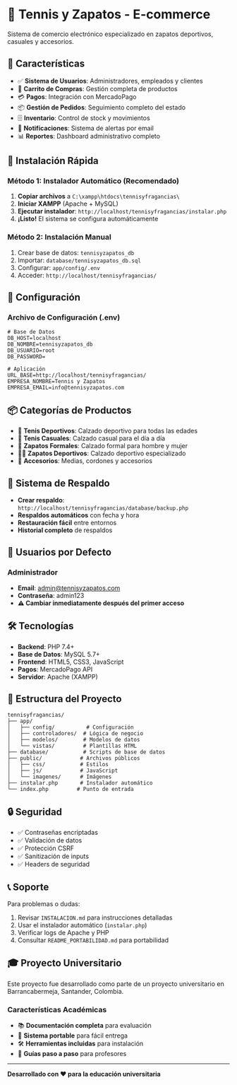 # 🥾 Tennis y Zapatos - E-commerce

Sistema de comercio electrónico especializado en zapatos deportivos, casuales y accesorios.

## 🚀 Características

- ✅ **Sistema de Usuarios**: Administradores, empleados y clientes
- 🛒 **Carrito de Compras**: Gestión completa de productos
- 💳 **Pagos**: Integración con MercadoPago
- 📦 **Gestión de Pedidos**: Seguimiento completo del estado
- 🗄️ **Inventario**: Control de stock y movimientos
- 📧 **Notificaciones**: Sistema de alertas por email
- 📊 **Reportes**: Dashboard administrativo completo

## 🎯 Instalación Rápida

### Método 1: Instalador Automático (Recomendado)

1. **Copiar archivos** a `C:\xampp\htdocs\tennisyfragancias\`
2. **Iniciar XAMPP** (Apache + MySQL)
3. **Ejecutar instalador**: `http://localhost/tennisyfragancias/instalar.php`
4. **¡Listo!** El sistema se configura automáticamente

### Método 2: Instalación Manual

1. Crear base de datos: `tennisyzapatos_db`
2. Importar: `database/tennisyzapatos_db.sql`
3. Configurar: `app/config/.env`
4. Acceder: `http://localhost/tennisyfragancias/`

## 🔧 Configuración

### Archivo de Configuración (.env)

```env
# Base de Datos
DB_HOST=localhost
DB_NOMBRE=tennisyzapatos_db
DB_USUARIO=root
DB_PASSWORD=

# Aplicación
URL_BASE=http://localhost/tennisyfragancias/
EMPRESA_NOMBRE=Tennis y Zapatos
EMPRESA_EMAIL=info@tennisyzapatos.com
```

## 📦 Categorías de Productos

- 🏃 **Tenis Deportivos**: Calzado deportivo para todas las edades
- 👟 **Tenis Casuales**: Calzado casual para el día a día
- 👔 **Zapatos Formales**: Calzado formal para hombre y mujer
- 🏃‍♂️ **Zapatos Deportivos**: Calzado deportivo especializado
- 🧦 **Accesorios**: Medias, cordones y accesorios

## 🔄 Sistema de Respaldo

- **Crear respaldo**: `http://localhost/tennisyfragancias/database/backup.php`
- **Respaldos automáticos** con fecha y hora
- **Restauración fácil** entre entornos
- **Historial completo** de respaldos

## 👥 Usuarios por Defecto

### Administrador
- **Email**: admin@tennisyzapatos.com
- **Contraseña**: admin123
- **⚠️ Cambiar inmediatamente después del primer acceso**

## 🛠️ Tecnologías

- **Backend**: PHP 7.4+
- **Base de Datos**: MySQL 5.7+
- **Frontend**: HTML5, CSS3, JavaScript
- **Pagos**: MercadoPago API
- **Servidor**: Apache (XAMPP)

## 📁 Estructura del Proyecto

```
tennisyfragancias/
├── app/
│   ├── config/          # Configuración
│   ├── controladores/  # Lógica de negocio
│   ├── modelos/        # Modelos de datos
│   └── vistas/         # Plantillas HTML
├── database/           # Scripts de base de datos
├── public/            # Archivos públicos
│   ├── css/           # Estilos
│   ├── js/            # JavaScript
│   └── imagenes/      # Imágenes
├── instalar.php       # Instalador automático
└── index.php         # Punto de entrada
```

## 🔒 Seguridad

- ✅ Contraseñas encriptadas
- ✅ Validación de datos
- ✅ Protección CSRF
- ✅ Sanitización de inputs
- ✅ Headers de seguridad

## 📞 Soporte

Para problemas o dudas:

1. Revisar `INSTALACION.md` para instrucciones detalladas
2. Usar el instalador automático (`instalar.php`)
3. Verificar logs de Apache y PHP
4. Consultar `README_PORTABILIDAD.md` para portabilidad

## 🎓 Proyecto Universitario

Este proyecto fue desarrollado como parte de un proyecto universitario en Barrancabermeja, Santander, Colombia.

### Características Académicas

- 📚 **Documentación completa** para evaluación
- 🔄 **Sistema portable** para fácil entrega
- 🛠️ **Herramientas incluidas** para instalación
- 📖 **Guías paso a paso** para profesores

---

**Desarrollado con ❤️ para la educación universitaria**